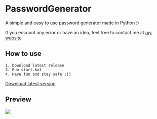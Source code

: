 # PasswordGenerator
A simple and easy to use password generator made in Python :)

If you encount any error or have an idea, feel free to contact me at [my website](https://brusky.net)

## How to use
```
1. Download latest release
3. Run start.bat
4. Have fun and stay safe :))
```
[Download latest version](https://brusky.net)
## Preview
![](https://user-images.githubusercontent.com/97536100/219457384-ccbd0dc0-50ba-4081-a168-599a86252018.PNG)
